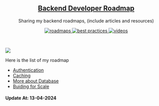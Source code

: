 <p align="center">
  <h2 align="center"><a href="https://myroadmap.io">Backend Developer Roadmap</a></h2>
  <p align="center">Sharing my backend roadmaps, (include articles and resources)<p>
  <p align="center">
    <a href="https://myroadmap.io">
    	<img src="https://img.shields.io/badge/%E2%9C%A8-Roadmaps%20-0a0a0a.svg?style=flat&colorA=0a0a0a" alt="roadmaps" />
    </a>
    <a href="https://myroadmap.io">
    	<img src="https://img.shields.io/badge/%E2%9C%A8-Best%20Practices-0a0a0a.svg?style=flat&colorA=0a0a0a" alt="best practices" />
    </a>
    <a href="https://myroadmap.io">
    	<img src="https://img.shields.io/badge/%E2%9C%A8-Questions-0a0a0a.svg?style=flat&colorA=0a0a0a" alt="videos" />
    </a>
    
  </p>
</p>

<br>

![](https://i.imgur.com/waxVImv.png)

Here is the list of my roadmap

- [Authentication][AuthenticationDef]
- [Caching][Cachingef]
- [More about Database][Databaseef]
- [Buiding for Scale][Scaleef]

#### Update At: 13-04-2024

[AuthenticationDef]: /docs/vi/Authentication.md
[Cachingef]: /docs/vi/Caching.md
[Databaseef]: /docs/vi/Database.md
[Scaleef]: /docs/vi/Scale.md
